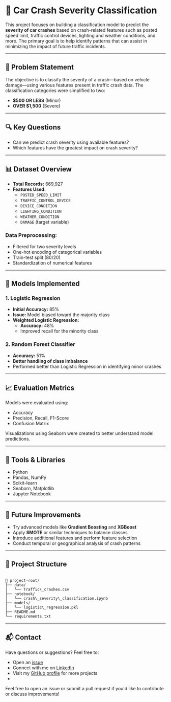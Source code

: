 # 🚗 Car Crash Severity Classification

This project focuses on building a classification model to predict the **severity of car crashes** based on crash-related features such as posted speed limit, traffic control devices, lighting and weather conditions, and more. The primary goal is to help identify patterns that can assist in minimizing the impact of future traffic incidents.

---

## 📌 Problem Statement

The objective is to classify the severity of a crash—based on vehicle damage—using various features present in traffic crash data. The classification categories were simplified to two:

- **$500 OR LESS** (Minor)
- **OVER $1,500** (Severe)

---

## 🔍 Key Questions

- Can we predict crash severity using available features?
- Which features have the greatest impact on crash severity?

---

## 📊 Dataset Overview

- **Total Records:** 669,927
- **Features Used:**
  - `POSTED_SPEED_LIMIT`
  - `TRAFFIC_CONTROL_DEVICE`
  - `DEVICE_CONDITION`
  - `LIGHTING_CONDITION`
  - `WEATHER_CONDITION`
  - `DAMAGE` (target variable)

### Data Preprocessing:
- Filtered for two severity levels
- One-hot encoding of categorical variables
- Train-test split (80/20)
- Standardization of numerical features

---

## 🧠 Models Implemented

### 1. Logistic Regression
- **Initial Accuracy:** 85%
- **Issue:** Model biased toward the majority class
- **Weighted Logistic Regression:**
  - **Accuracy:** 48%
  - Improved recall for the minority class

### 2. Random Forest Classifier
- **Accuracy:** 51%
- **Better handling of class imbalance**
- Performed better than Logistic Regression in identifying minor crashes

---

## 📈 Evaluation Metrics

Models were evaluated using:
- Accuracy
- Precision, Recall, F1-Score
- Confusion Matrix

Visualizations using Seaborn were created to better understand model predictions.

---

## 🧪 Tools & Libraries

- Python
- Pandas, NumPy
- Scikit-learn
- Seaborn, Matplotlib
- Jupyter Notebook

---

## 🚀 Future Improvements

- Try advanced models like **Gradient Boosting** and **XGBoost**
- Apply **SMOTE** or similar techniques to balance classes
- Introduce additional features and perform feature selection
- Conduct temporal or geographical analysis of crash patterns

---

## 📂 Project Structure

```

📁 project-root/
├── data/
│   └── Traffic\_crashes.csv
├── notebook/
│   └── crash\_severity\_classification.ipynb
├── models/
│   └── logistic\_regression.pkl
├── README.md
└── requirements.txt

```

---

## 📬 Contact

Have questions or suggestions? Feel free to:

- Open an [issue](https://github.com/Cyrus-DS/YourRepositoryName/issues)
- Connect with me on [LinkedIn](linkedin.com/in/cyrus-wambugu-b9476195)
- Visit my [GitHub profile](github.com/Cyrus-DS) for more projects
- 
Feel free to open an issue or submit a pull request if you'd like to contribute or discuss improvements!

```
